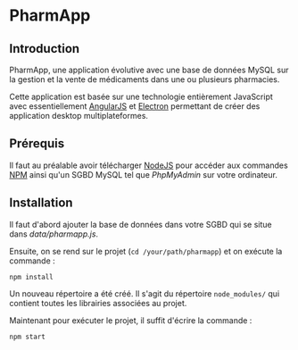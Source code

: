 PharmApp
===

Introduction
---

PharmApp, une application évolutive avec une base de données MySQL sur la gestion et la vente de médicaments dans une ou plusieurs pharmacies.

Cette application est basée sur une technologie entièrement JavaScript avec essentiellement [AngularJS](https://angularjs.org/) et [Electron](http://electron.atom.io/) permettant de créer des application desktop multiplateformes.

Prérequis
---

Il faut au préalable avoir télécharger [NodeJS](https://nodejs.org/en/) pour accéder aux commandes [NPM](https://www.npmjs.com/) ainsi qu'un SGBD MySQL tel que *PhpMyAdmin* sur votre ordinateur.

Installation
---

Il faut d'abord ajouter la base de données dans votre SGBD qui se situe dans *data/pharmapp.js*.

Ensuite, on se rend sur le projet (`cd /your/path/pharmapp`) et on exécute la commande :
```
npm install
```
Un nouveau répertoire a été créé. Il s'agit du répertoire `node_modules/` qui contient toutes les librairies associées au projet.

Maintenant pour exécuter le projet, il suffit d'écrire la commande :
```
npm start
```
